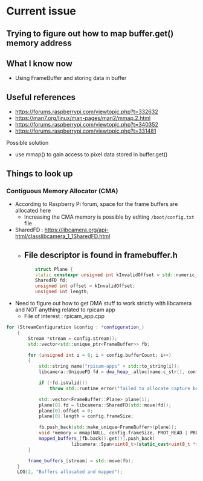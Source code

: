 # Current issue
## Trying to figure out how to map buffer.get() memory address
  
## What I know now
- Using FrameBuffer and storing data in buffer

## Useful references 
- https://forums.raspberrypi.com/viewtopic.php?t=332632
- https://man7.org/linux/man-pages/man2/mmap.2.html
- https://forums.raspberrypi.com/viewtopic.php?t=340352
- https://forums.raspberrypi.com/viewtopic.php?t=331481

Possible solution 
- use mmap() to gain access to pixel data stored in buffer.get()

## Things to look up
### Contiguous Memory Allocator (CMA)
- According to Raspberry Pi forum, space for the frame buffers are allocated here
  - Increasing the CMA memory is possible by editing `/boot/config.txt` file
- SharedFD : https://libcamera.org/api-html/classlibcamera_1_1SharedFD.html
  - File descriptor is found in framebuffer.h
    - 
    ```cpp
        struct Plane {
		static constexpr unsigned int kInvalidOffset = std::numeric_limits<unsigned int>::max();
		SharedFD fd;
		unsigned int offset = kInvalidOffset;
		unsigned int length;
    ```
- Need to figure out how to get DMA stuff to work strictly with libcamera and NOT anything related to rpicam app
  - File of interest : rpicam_app.cpp
 
```cpp
for (StreamConfiguration &config : *configuration_)
	{
		Stream *stream = config.stream();
		std::vector<std::unique_ptr<FrameBuffer>> fb;

		for (unsigned int i = 0; i < config.bufferCount; i++)
		{
			std::string name("rpicam-apps" + std::to_string(i));
			libcamera::UniqueFD fd = dma_heap_.alloc(name.c_str(), config.frameSize); // THIS IS THE SOURCE OF MY MISERY RIGHT NOW

			if (!fd.isValid())
				throw std::runtime_error("failed to allocate capture buffers for stream");

			std::vector<FrameBuffer::Plane> plane(1);
			plane[0].fd = libcamera::SharedFD(std::move(fd));
			plane[0].offset = 0;
			plane[0].length = config.frameSize;

			fb.push_back(std::make_unique<FrameBuffer>(plane));
			void *memory = mmap(NULL, config.frameSize, PROT_READ | PROT_WRITE, MAP_SHARED, plane[0].fd.get(), 0);
			mapped_buffers_[fb.back().get()].push_back(
						libcamera::Span<uint8_t>(static_cast<uint8_t *>(memory), config.frameSize));
		}

		frame_buffers_[stream] = std::move(fb);
	}
	LOG(2, "Buffers allocated and mapped");
```
